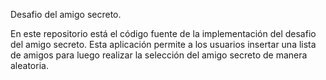 Desafio del amigo secreto.

En este repositorio está el código fuente de la implementación del desafio del amigo secreto.
Esta aplicación permite a los usuarios insertar una lista de amigos para luego realizar la selección
del amigo secreto de manera aleatoria.
